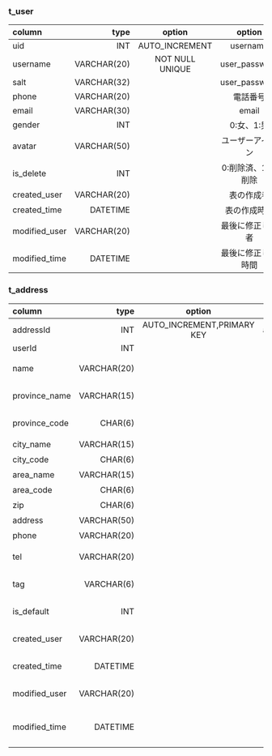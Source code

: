 ### t_user

| column        |         type |           option            |        option        |
|:--------------|-------------:|:---------------------------:|:--------------------:|
| uid           |          INT |       AUTO_INCREMENT        |       username       |
| username      |  VARCHAR(20) |       NOT NULL UNIQUE       |    user_password     |
| salt          |  VARCHAR(32) |                             |    user_password     |
| phone         |  VARCHAR(20) |                             |         電話番号         |
| email         |  VARCHAR(30) |                             |        email         |
| gender        |          INT |                             |       0:女、1:男        |
| avatar        |  VARCHAR(50) |                             |       ユーザーアイコン       |
| is_delete     |          INT |                             |     0:削除済、1:未削除      |
| created_user  |  VARCHAR(20) |                             |        表の作成者         |
| created_time  |     DATETIME |                             |        表の作成時間        |
| modified_user |  VARCHAR(20) |                             |       最後に修正した者       |
| modified_time |     DATETIME |                             |      最後に修正した時間       |

### t_address

| column        |        type |           option           |  option   |
|:--------------|------------:|:--------------------------:|:---------:|
| addressId     |         INT | AUTO_INCREMENT,PRIMARY KEY | addressId |
| userId        |         INT |                            |  userId   |
| name          | VARCHAR(20) |                            | 受け取り人の名前  |
| province_name | VARCHAR(15) |                            |  都道府県名前   |
| province_code |     CHAR(6) |                            |  都道府県コード  |
| city_name     | VARCHAR(15) |                            |    市名前    |
| city_code     |     CHAR(6) |                            |   市コード    |
| area_name     | VARCHAR(15) |                            |    区名前    |
| area_code     |     CHAR(6) |                            |   区コード    |
| zip           |     CHAR(6) |                            |   郵便番号    |
| address       | VARCHAR(50) |                            |   詳細住所    |
| phone         | VARCHAR(20) |                            |   携帯番号    |
| tel           | VARCHAR(20) |                            |  固定電話番号   |
| tag           |  VARCHAR(6) |                            |   住所のタグ   |
| is_default    |         INT |                            |   デフォルト   |
| created_user  | VARCHAR(20) |                            |   表の作成者   |
| created_time  |    DATETIME |                            |  表の作成時間   |
| modified_user | VARCHAR(20) |                            | 最後に修正した者  |
| modified_time |    DATETIME |                            | 最後に修正した時間 |

